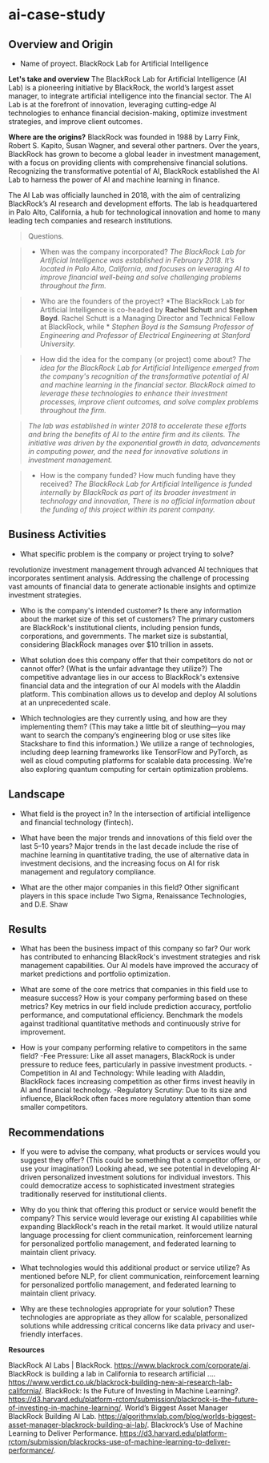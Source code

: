 # ai-case-study

## Overview and Origin
 * Name of proyect. 
BlackRock Lab for Artificial Intelligence

**Let's take and overview**
The BlackRock Lab for Artificial Intelligence (AI Lab) is a pioneering initiative by BlackRock, the world’s largest asset manager, to integrate artificial intelligence into the financial sector. The AI Lab is at the forefront of innovation, leveraging cutting-edge AI technologies to enhance financial decision-making, optimize investment strategies, and improve client outcomes.

**Where are the origins?**
BlackRock was founded in 1988 by Larry Fink, Robert S. Kapito, Susan Wagner, and several other partners. Over the years, BlackRock has grown to become a global leader in investment management, with a focus on providing clients with comprehensive financial solutions. Recognizing the transformative potential of AI, BlackRock established the AI Lab to harness the power of AI and machine learning in finance.

The AI Lab was officially launched in 2018, with the aim of centralizing BlackRock’s AI research and development efforts. The lab is headquartered in Palo Alto, California, a hub for technological innovation and home to many leading tech companies and research institutions. 

> Questions. 

 >* When was the company incorporated?
 *The BlackRock Lab for Artificial Intelligence was established in February 2018.*
  *It’s located in Palo Alto, California, and focuses on leveraging AI to improve financial well-being and solve challenging problems throughout the firm.*

 >* Who are the founders of the proyect?
  *The BlackRock Lab for Artificial Intelligence is co-headed by **Rachel Schutt** and **Stephen Boyd**. Rachel Schutt is a Managing Director and Technical Fellow at BlackRock, while *
  *Stephen Boyd is the Samsung Professor of Engineering and Professor of Electrical Engineering at Stanford University.*


>* How did the idea for the company (or project) come about?
*The idea for the BlackRock Lab for Artificial Intelligence emerged from the company's recognition of the transformative potential of AI and machine learning in the financial sector.* *BlackRock aimed to leverage these technologies to enhance their investment processes, improve client outcomes, and solve complex problems throughout the firm.*

>*The lab was established in winter 2018 to accelerate these efforts and bring the benefits of AI to the entire firm and its clients. The initiative was driven by the exponential growth*
*in data, advancements in computing power, and the need for innovative solutions in investment management.*


>* How is the company funded? How much funding have they received?
*The BlackRock Lab for Artificial Intelligence is funded internally by BlackRock as part of its broader investment in technology and innovation, There is no official information*
*about the funding of this project within its parent company.*


## Business Activities

* What specific problem is the company or project trying to solve?

revolutionize investment management through advanced AI techniques that incorporates sentiment analysis. Addressing the challenge of processing vast amounts of financial data to generate actionable insights and optimize investment strategies.

* Who is the company's intended customer? Is there any information about the market size of this set of customers?
The primary customers are BlackRock's institutional clients, including pension funds, corporations, and governments. The market size is substantial, considering BlackRock manages over $10 trillion in assets.

* What solution does this company offer that their competitors do not or cannot offer? (What is the unfair advantage they utilize?)
The competitive advantage lies in our access to BlackRock's extensive financial data and the integration of our AI models with the Aladdin platform. This combination allows us to develop and deploy AI solutions at an unprecedented scale.

* Which technologies are they currently using, and how are they implementing them? (This may take a little bit of sleuthing&mdash;you may want to search the company’s engineering blog or use sites like Stackshare to find this information.) We utilize a range of technologies, including deep learning frameworks like TensorFlow and PyTorch, as well as cloud computing platforms for scalable data processing. We're also exploring quantum computing for certain optimization problems.

## Landscape

* What field is the proyect in?
In the intersection of artificial intelligence and financial technology (fintech).

* What have been the major trends and innovations of this field over the last 5&ndash;10 years?
Major trends in the last decade include the rise of machine learning in quantitative trading, the use of alternative data in investment decisions, and the increasing focus on AI for risk management and regulatory compliance.

* What are the other major companies in this field?
  Other significant players in this space include Two Sigma, Renaissance Technologies, and D.E. Shaw

## Results

* What has been the business impact of this company so far?
Our work has contributed to enhancing BlackRock's investment strategies and risk management capabilities. Our AI models have improved the accuracy of market predictions and portfolio optimization.

* What are some of the core metrics that companies in this field use to measure success? How is your company performing based on these metrics?
Key metrics in our field include prediction accuracy, portfolio performance, and computational efficiency. Benchmark the  models against traditional quantitative methods and continuously strive for improvement.

* How is your company performing relative to competitors in the same field?
-Fee Pressure: Like all asset managers, BlackRock is under pressure to reduce fees, particularly in passive investment products.
-Competition in AI and Technology: While leading with Aladdin, BlackRock faces increasing competition as other firms invest heavily in AI and financial technology.
-Regulatory Scrutiny: Due to its size and influence, BlackRock often faces more regulatory attention than some smaller competitors.

## Recommendations

* If you were to advise the company, what products or services would you suggest they offer? (This could be something that a competitor offers, or use your imagination!)
Looking ahead, we see potential in developing AI-driven personalized investment solutions for individual investors. This could democratize access to sophisticated investment strategies traditionally reserved for institutional clients.

* Why do you think that offering this product or service would benefit the company?
This service would leverage our existing AI capabilities while expanding BlackRock's reach in the retail market. It would utilize natural language processing for client communication, reinforcement learning for personalized portfolio management, and federated learning to maintain client privacy.

* What technologies would this additional product or service utilize?
  As mentioned before NLP,  for client communication, reinforcement learning for personalized portfolio management,  and federated learning to maintain client privacy.

* Why are these technologies appropriate for your solution?
These technologies are appropriate as they allow for scalable, personalized solutions while addressing critical concerns like data privacy and user-friendly interfaces.



**Resources**

BlackRock AI Labs | BlackRock. https://www.blackrock.com/corporate/ai.
BlackRock is building a lab in California to research artificial .... https://www.verdict.co.uk/blackrock-building-new-ai-research-lab-california/.
BlackRock: Is the Future of Investing in Machine Learning?. https://d3.harvard.edu/platform-rctom/submission/blackrock-is-the-future-of-investing-in-machine-learning/.
World’s Biggest Asset Manager BlackRock Building AI Lab. https://algorithmxlab.com/blog/worlds-biggest-asset-manager-blackrock-building-ai-lab/.
Blackrock’s Use of Machine Learning to Deliver Performance. https://d3.harvard.edu/platform-rctom/submission/blackrocks-use-of-machine-learning-to-deliver-performance/.
